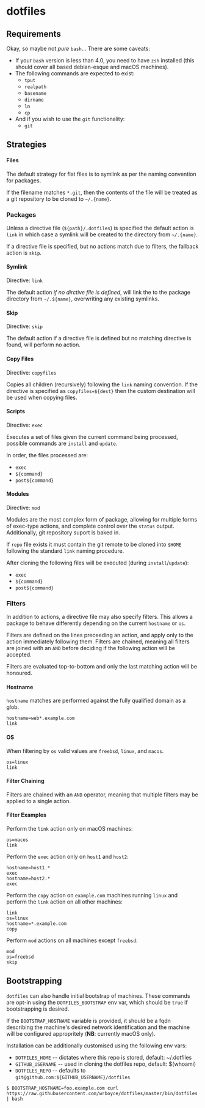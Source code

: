# dotfiles

## Requirements

Okay, so maybe not _pure_ `bash`… There are some caveats:

* If your `bash` version is less than 4.0, you need to have `zsh` installed (this should cover all based debian-esque and macOS machines).
* The following commands are expected to exist:
	* `tput`
	* `realpath`
	* `basename`
	* `dirname`
	* `ln`
	* `cp`
* And if you wish to use the `git` functionality:
	* `git`

## Strategies

#### Files

The default strategy for flat files is to symlink as per the naming convention for packages.

If the filename matches `*.git`, then the contents of the file will be treated as a git repository to be cloned to `~/.{name}`.

### Packages

Unless a directive file (`${path}/.dotfiles`) is specified the default action is `link` in which case a symlink will be created to the directory from `~/.{name}`.

If a directive file is specified, but no actions match due to filters, the fallback action is `skip`.

#### Symlink

Directive: `link`

The default action _if no dirctive file is defined_, will link the to the package directory from `~/.${name}`, overwriting any existing symlinks.

#### Skip

Directive: `skip`

The default action if a directive file is defined but no matching directive is found, will perform no action.

#### Copy Files

Directive: `copyfiles`

Copies all children (recursively) following the `link` naming convention. If the directive is specified as `copyfiles=${dest}` then the custom destination will be used when copying files.

#### Scripts

Directive: `exec`

Executes a set of files given the current command being processed, possible commands are `install` and `update`.

In order, the files processed are:

* `exec`
* `${command}`
* `post${command}`

#### Modules

Directive: `mod`

Modules are the most complex form of package, allowing for multiple forms of exec-type actions, and complete control over the `status` output. Additionally, git repository suport is baked in.

If `repo` file exists it must contain the git remote to be cloned into `$HOME` following the standard `link` naming procedure.

After cloning the following files will be executed (during `install`/`update`):

* `exec`
* `${command}`
* `post${command}`

### Filters

In addition to actions, a directive file may also specify filters. This allows a package to behave differently depending on the current `hostname` or `os`.

Filters are defined on the lines preceeding an action, and apply only to the action immediately following them. Filters are chained, meaning all filters are joined with an `AND` before deciding if the following action will be accepted.

Filters are evaluated top-to-bottom and only the last matching action will be honoured.

#### Hostname

`hostname` matches are performed against the fully qualified domain as a glob.

```
hostname=web*.example.com
link
```

#### OS

When filtering by `os` valid values are `freebsd`, `linux`, and `macos`.

```
os=linux
link
```

#### Filter Chaining

Filters are chained with an `AND` operator, meaning that multiple filters may be applied to a single action.

#### Filter Examples

Perform the `link` action only on macOS machines:

```
os=macos
link
```

Perform the `exec` action only on `host1` and `host2`:

```
hostname=host1.*
exec
hostname=host2.*
exec
```

Perform the `copy` action on `example.com` machines running `linux` and perform the `link` action on all other machines:

```
link
os=linux
hostname=*.example.com
copy
```

Perform `mod` actions on all machines except `freebsd`:

```
mod
os=freebsd
skip
```

## Bootstrapping

`dotfiles` can also handle initial bootstrap of machines. These commands are opt-in using the `DOTFILES_BOOTSTRAP` env var, which should be `true` if bootstrapping is desired.

If the `BOOTSTRAP_HOSTNAME` variable is provided, it should be a fqdn describing the machine's desired network identification and the machine will be configured appropritely (**NB**: currently macOS only).

Installation can be additionally customised using the following env vars:

* `DOTFILES_HOME` -- dictates where this repo is stored, default: ~/.dotfiles
* `GITHUB_USERNAME` -- used in cloning the dotfiles repo, default: $(whoami)
* `DOTFILES_REPO` -- defaults to `git@github.com:${GITHUB_USERNAME}/dotfiles`

```
$ BOOTSTRAP_HOSTNAME=foo.example.com curl https://raw.githubusercontent.com/wrboyce/dotfiles/master/bin/dotfiles | bash
```
